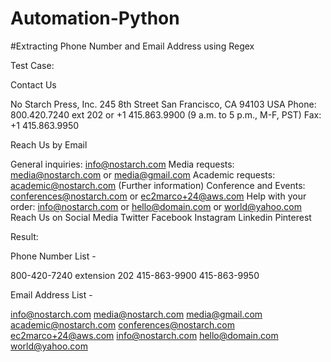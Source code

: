 # Automation-Python

#Extracting Phone Number and Email Address using Regex

Test Case:

Contact Us

No Starch Press, Inc.
245 8th Street
San Francisco, CA 94103 USA
Phone: 800.420.7240     ext 202 or +1 415.863.9900 (9 a.m. to 5 p.m., M-F, PST)
Fax: +1 415.863.9950

Reach Us by Email

General inquiries: info@nostarch.com
Media requests: media@nostarch.com or media@gmail.com
Academic requests: academic@nostarch.com (Further information)
Conference and Events: conferences@nostarch.com or ec2marco+24@aws.com
Help with your order: info@nostarch.com or hello@domain.com or world@yahoo.com
Reach Us on Social Media
Twitter
Facebook
Instagram
Linkedin
Pinterest

Result:

Phone Number List - 

800-420-7240 extension 202
415-863-9900
415-863-9950


Email Address List - 

info@nostarch.com
media@nostarch.com
media@gmail.com
academic@nostarch.com
conferences@nostarch.com
ec2marco+24@aws.com
info@nostarch.com
hello@domain.com
world@yahoo.com
